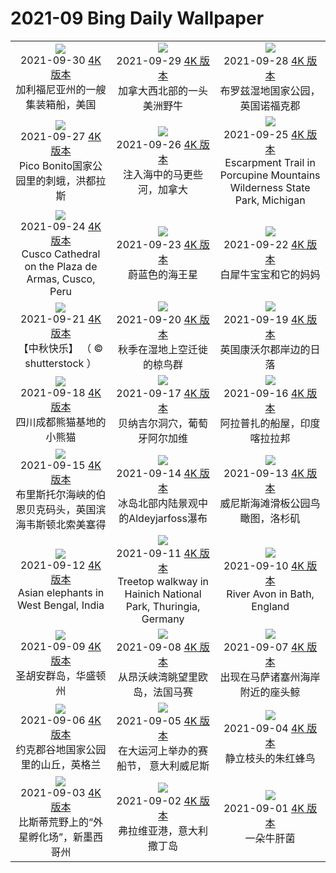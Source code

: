 # 2021-09 Bing Daily Wallpaper

|      |      |      |
|:----:|:----:|:----:|
| ![](https://cn.bing.com/th?id=OHR.ContainerShip_ZH-CN0850122021_1920x1080.jpg&rf=LaDigue_UHD.jpg&pid=hp&w=480&h=270&rs=1&c=4)<br> 2021-09-30 [4K 版本](https://cn.bing.com/th?id=OHR.ContainerShip_ZH-CN0850122021_1920x1080.jpg&rf=LaDigue_UHD.jpg&pid=hp&w=3840&h=2160&rs=1&c=4) <br> 加利福尼亚州的一艘集装箱船，美国| ![](https://cn.bing.com/th?id=OHR.WoodBison_ZH-CN0663388789_1920x1080.jpg&rf=LaDigue_UHD.jpg&pid=hp&w=480&h=270&rs=1&c=4)<br> 2021-09-29 [4K 版本](https://cn.bing.com/th?id=OHR.WoodBison_ZH-CN0663388789_1920x1080.jpg&rf=LaDigue_UHD.jpg&pid=hp&w=3840&h=2160&rs=1&c=4) <br> 加拿大西北部的一头美洲野牛| ![](https://cn.bing.com/th?id=OHR.TheBroads_ZH-CN0485661191_1920x1080.jpg&rf=LaDigue_UHD.jpg&pid=hp&w=480&h=270&rs=1&c=4)<br> 2021-09-28 [4K 版本](https://cn.bing.com/th?id=OHR.TheBroads_ZH-CN0485661191_1920x1080.jpg&rf=LaDigue_UHD.jpg&pid=hp&w=3840&h=2160&rs=1&c=4) <br> 布罗兹湿地国家公园，英国诺福克郡 |
| ![](https://cn.bing.com/th?id=OHR.PicoThorn_ZH-CN0359446116_1920x1080.jpg&rf=LaDigue_UHD.jpg&pid=hp&w=480&h=270&rs=1&c=4)<br> 2021-09-27 [4K 版本](https://cn.bing.com/th?id=OHR.PicoThorn_ZH-CN0359446116_1920x1080.jpg&rf=LaDigue_UHD.jpg&pid=hp&w=3840&h=2160&rs=1&c=4) <br> Pico Bonito国家公园里的刺蛾，洪都拉斯| ![](https://cn.bing.com/th?id=OHR.MackenzieRiver_ZH-CN0214805768_1920x1080.jpg&rf=LaDigue_UHD.jpg&pid=hp&w=480&h=270&rs=1&c=4)<br> 2021-09-26 [4K 版本](https://cn.bing.com/th?id=OHR.MackenzieRiver_ZH-CN0214805768_1920x1080.jpg&rf=LaDigue_UHD.jpg&pid=hp&w=3840&h=2160&rs=1&c=4) <br> 注入海中的马更些河，加拿大| ![](https://cn.bing.com/th?id=OHR.PorkiesTrail_ZH-CN0014697428_1920x1080.jpg&rf=LaDigue_UHD.jpg&pid=hp&w=480&h=270&rs=1&c=4)<br> 2021-09-25 [4K 版本](https://cn.bing.com/th?id=OHR.PorkiesTrail_ZH-CN0014697428_1920x1080.jpg&rf=LaDigue_UHD.jpg&pid=hp&w=3840&h=2160&rs=1&c=4) <br> Escarpment Trail in Porcupine Mountains Wilderness State Park, Michigan |
| ![](https://cn.bing.com/th?id=OHR.CuscoCathedral_ZH-CN9834821723_1920x1080.jpg&rf=LaDigue_UHD.jpg&pid=hp&w=480&h=270&rs=1&c=4)<br> 2021-09-24 [4K 版本](https://cn.bing.com/th?id=OHR.CuscoCathedral_ZH-CN9834821723_1920x1080.jpg&rf=LaDigue_UHD.jpg&pid=hp&w=3840&h=2160&rs=1&c=4) <br> Cusco Cathedral on the Plaza de Armas, Cusco, Peru| ![](https://cn.bing.com/th?id=OHR.BrilliantBlue_ZH-CN1727875801_1920x1080.jpg&rf=LaDigue_UHD.jpg&pid=hp&w=480&h=270&rs=1&c=4)<br> 2021-09-23 [4K 版本](https://cn.bing.com/th?id=OHR.BrilliantBlue_ZH-CN1727875801_1920x1080.jpg&rf=LaDigue_UHD.jpg&pid=hp&w=3840&h=2160&rs=1&c=4) <br> 蔚蓝色的海王星| ![](https://cn.bing.com/th?id=OHR.BabyRhino_ZH-CN1456333192_1920x1080.jpg&rf=LaDigue_UHD.jpg&pid=hp&w=480&h=270&rs=1&c=4)<br> 2021-09-22 [4K 版本](https://cn.bing.com/th?id=OHR.BabyRhino_ZH-CN1456333192_1920x1080.jpg&rf=LaDigue_UHD.jpg&pid=hp&w=3840&h=2160&rs=1&c=4) <br> 白犀牛宝宝和它的妈妈 |
| ![](https://cn.bing.com/th?id=OHR.MidAutumnFestival2021_ZH-CN7657484762_1920x1080.jpg&rf=LaDigue_UHD.jpg&pid=hp&w=480&h=270&rs=1&c=4)<br> 2021-09-21 [4K 版本](https://cn.bing.com/th?id=OHR.MidAutumnFestival2021_ZH-CN7657484762_1920x1080.jpg&rf=LaDigue_UHD.jpg&pid=hp&w=3840&h=2160&rs=1&c=4) <br> 【中秋快乐】 （ © shutterstock ）| ![](https://cn.bing.com/th?id=OHR.BlackSun_ZH-CN0889682619_1920x1080.jpg&rf=LaDigue_UHD.jpg&pid=hp&w=480&h=270&rs=1&c=4)<br> 2021-09-20 [4K 版本](https://cn.bing.com/th?id=OHR.BlackSun_ZH-CN0889682619_1920x1080.jpg&rf=LaDigue_UHD.jpg&pid=hp&w=3840&h=2160&rs=1&c=4) <br> 秋季在湿地上空迁徙的椋鸟群| ![](https://cn.bing.com/th?id=OHR.LandsEndSunset_ZH-CN0737794484_1920x1080.jpg&rf=LaDigue_UHD.jpg&pid=hp&w=480&h=270&rs=1&c=4)<br> 2021-09-19 [4K 版本](https://cn.bing.com/th?id=OHR.LandsEndSunset_ZH-CN0737794484_1920x1080.jpg&rf=LaDigue_UHD.jpg&pid=hp&w=3840&h=2160&rs=1&c=4) <br> 英国康沃尔郡岸边的日落 |
| ![](https://cn.bing.com/th?id=OHR.Firefox_ZH-CN0575885603_1920x1080.jpg&rf=LaDigue_UHD.jpg&pid=hp&w=480&h=270&rs=1&c=4)<br> 2021-09-18 [4K 版本](https://cn.bing.com/th?id=OHR.Firefox_ZH-CN0575885603_1920x1080.jpg&rf=LaDigue_UHD.jpg&pid=hp&w=3840&h=2160&rs=1&c=4) <br> 四川成都熊猫基地的小熊猫| ![](https://cn.bing.com/th?id=OHR.BenagilCave_ZH-CN0480408879_1920x1080.jpg&rf=LaDigue_UHD.jpg&pid=hp&w=480&h=270&rs=1&c=4)<br> 2021-09-17 [4K 版本](https://cn.bing.com/th?id=OHR.BenagilCave_ZH-CN0480408879_1920x1080.jpg&rf=LaDigue_UHD.jpg&pid=hp&w=3840&h=2160&rs=1&c=4) <br> 贝纳吉尔洞穴，葡萄牙阿尔加维| ![](https://cn.bing.com/th?id=OHR.HouseboatKerala_ZH-CN0318796630_1920x1080.jpg&rf=LaDigue_UHD.jpg&pid=hp&w=480&h=270&rs=1&c=4)<br> 2021-09-16 [4K 版本](https://cn.bing.com/th?id=OHR.HouseboatKerala_ZH-CN0318796630_1920x1080.jpg&rf=LaDigue_UHD.jpg&pid=hp&w=3840&h=2160&rs=1&c=4) <br> 阿拉普扎的船屋，印度喀拉拉邦 |
| ![](https://cn.bing.com/th?id=OHR.BirnbeckPier_ZH-CN0177628993_1920x1080.jpg&rf=LaDigue_UHD.jpg&pid=hp&w=480&h=270&rs=1&c=4)<br> 2021-09-15 [4K 版本](https://cn.bing.com/th?id=OHR.BirnbeckPier_ZH-CN0177628993_1920x1080.jpg&rf=LaDigue_UHD.jpg&pid=hp&w=3840&h=2160&rs=1&c=4) <br> 布里斯托尔海峡的伯恩贝克码头，英国滨海韦斯顿北索美塞得| ![](https://cn.bing.com/th?id=OHR.Aldeyjarfoss_ZH-CN0106567013_1920x1080.jpg&rf=LaDigue_UHD.jpg&pid=hp&w=480&h=270&rs=1&c=4)<br> 2021-09-14 [4K 版本](https://cn.bing.com/th?id=OHR.Aldeyjarfoss_ZH-CN0106567013_1920x1080.jpg&rf=LaDigue_UHD.jpg&pid=hp&w=3840&h=2160&rs=1&c=4) <br> 冰岛北部内陆景观中的Aldeyjarfoss瀑布| ![](https://cn.bing.com/th?id=OHR.VeniceBeach_ZH-CN9971532384_1920x1080.jpg&rf=LaDigue_UHD.jpg&pid=hp&w=480&h=270&rs=1&c=4)<br> 2021-09-13 [4K 版本](https://cn.bing.com/th?id=OHR.VeniceBeach_ZH-CN9971532384_1920x1080.jpg&rf=LaDigue_UHD.jpg&pid=hp&w=3840&h=2160&rs=1&c=4) <br> 威尼斯海滩滑板公园鸟瞰图，洛杉矶 |
| ![](https://cn.bing.com/th?id=OHR.AsianElephants_ZH-CN2736490825_1920x1080.jpg&rf=LaDigue_UHD.jpg&pid=hp&w=480&h=270&rs=1&c=4)<br> 2021-09-12 [4K 版本](https://cn.bing.com/th?id=OHR.AsianElephants_ZH-CN2736490825_1920x1080.jpg&rf=LaDigue_UHD.jpg&pid=hp&w=3840&h=2160&rs=1&c=4) <br> Asian elephants in West Bengal, India| ![](https://cn.bing.com/th?id=OHR.HainichBaumwipfelpfad_ZH-CN2635981561_1920x1080.jpg&rf=LaDigue_UHD.jpg&pid=hp&w=480&h=270&rs=1&c=4)<br> 2021-09-11 [4K 版本](https://cn.bing.com/th?id=OHR.HainichBaumwipfelpfad_ZH-CN2635981561_1920x1080.jpg&rf=LaDigue_UHD.jpg&pid=hp&w=3840&h=2160&rs=1&c=4) <br> Treetop walkway in Hainich National Park, Thuringia, Germany| ![](https://cn.bing.com/th?id=OHR.JaneAusten_ZH-CN2508681308_1920x1080.jpg&rf=LaDigue_UHD.jpg&pid=hp&w=480&h=270&rs=1&c=4)<br> 2021-09-10 [4K 版本](https://cn.bing.com/th?id=OHR.JaneAusten_ZH-CN2508681308_1920x1080.jpg&rf=LaDigue_UHD.jpg&pid=hp&w=3840&h=2160&rs=1&c=4) <br> River Avon in Bath, England |
| ![](https://cn.bing.com/th?id=OHR.SanJuanIslands_ZH-CN3763036819_1920x1080.jpg&rf=LaDigue_UHD.jpg&pid=hp&w=480&h=270&rs=1&c=4)<br> 2021-09-09 [4K 版本](https://cn.bing.com/th?id=OHR.SanJuanIslands_ZH-CN3763036819_1920x1080.jpg&rf=LaDigue_UHD.jpg&pid=hp&w=3840&h=2160&rs=1&c=4) <br> 圣胡安群岛，华盛顿州| ![](https://cn.bing.com/th?id=OHR.Riou_ZH-CN1401049576_1920x1080.jpg&rf=LaDigue_UHD.jpg&pid=hp&w=480&h=270&rs=1&c=4)<br> 2021-09-08 [4K 版本](https://cn.bing.com/th?id=OHR.Riou_ZH-CN1401049576_1920x1080.jpg&rf=LaDigue_UHD.jpg&pid=hp&w=3840&h=2160&rs=1&c=4) <br> 从昂沃峡湾眺望里欧岛，法国马赛| ![](https://cn.bing.com/th?id=OHR.MassachusettsHumpbacks_ZH-CN1239514789_1920x1080.jpg&rf=LaDigue_UHD.jpg&pid=hp&w=480&h=270&rs=1&c=4)<br> 2021-09-07 [4K 版本](https://cn.bing.com/th?id=OHR.MassachusettsHumpbacks_ZH-CN1239514789_1920x1080.jpg&rf=LaDigue_UHD.jpg&pid=hp&w=3840&h=2160&rs=1&c=4) <br> 出现在马萨诸塞州海岸附近的座头鲸 |
| ![](https://cn.bing.com/th?id=OHR.HowgillFells_ZH-CN1134328886_1920x1080.jpg&rf=LaDigue_UHD.jpg&pid=hp&w=480&h=270&rs=1&c=4)<br> 2021-09-06 [4K 版本](https://cn.bing.com/th?id=OHR.HowgillFells_ZH-CN1134328886_1920x1080.jpg&rf=LaDigue_UHD.jpg&pid=hp&w=3840&h=2160&rs=1&c=4) <br> 约克郡谷地国家公园里的山丘，英格兰| ![](https://cn.bing.com/th?id=OHR.GCVenice_ZH-CN0993336331_1920x1080.jpg&rf=LaDigue_UHD.jpg&pid=hp&w=480&h=270&rs=1&c=4)<br> 2021-09-05 [4K 版本](https://cn.bing.com/th?id=OHR.GCVenice_ZH-CN0993336331_1920x1080.jpg&rf=LaDigue_UHD.jpg&pid=hp&w=3840&h=2160&rs=1&c=4) <br> 在大运河上举办的赛船节， 意大利威尼斯| ![](https://cn.bing.com/th?id=OHR.AnnasHummingbird_ZH-CN0832228710_1920x1080.jpg&rf=LaDigue_UHD.jpg&pid=hp&w=480&h=270&rs=1&c=4)<br> 2021-09-04 [4K 版本](https://cn.bing.com/th?id=OHR.AnnasHummingbird_ZH-CN0832228710_1920x1080.jpg&rf=LaDigue_UHD.jpg&pid=hp&w=3840&h=2160&rs=1&c=4) <br> 静立枝头的朱红蜂鸟 |
| ![](https://cn.bing.com/th?id=OHR.AlienEggs_ZH-CN0732640719_1920x1080.jpg&rf=LaDigue_UHD.jpg&pid=hp&w=480&h=270&rs=1&c=4)<br> 2021-09-03 [4K 版本](https://cn.bing.com/th?id=OHR.AlienEggs_ZH-CN0732640719_1920x1080.jpg&rf=LaDigue_UHD.jpg&pid=hp&w=3840&h=2160&rs=1&c=4) <br> 比斯蒂荒野上的“外星孵化场”，新墨西哥州| ![](https://cn.bing.com/th?id=OHR.PortoFlavia_ZH-CN0573894597_1920x1080.jpg&rf=LaDigue_UHD.jpg&pid=hp&w=480&h=270&rs=1&c=4)<br> 2021-09-02 [4K 版本](https://cn.bing.com/th?id=OHR.PortoFlavia_ZH-CN0573894597_1920x1080.jpg&rf=LaDigue_UHD.jpg&pid=hp&w=3840&h=2160&rs=1&c=4) <br> 弗拉维亚港，意大利撒丁岛| ![](https://cn.bing.com/th?id=OHR.Porcini_ZH-CN0462290460_1920x1080.jpg&rf=LaDigue_UHD.jpg&pid=hp&w=480&h=270&rs=1&c=4)<br> 2021-09-01 [4K 版本](https://cn.bing.com/th?id=OHR.Porcini_ZH-CN0462290460_1920x1080.jpg&rf=LaDigue_UHD.jpg&pid=hp&w=3840&h=2160&rs=1&c=4) <br> 一朵牛肝菌 |
